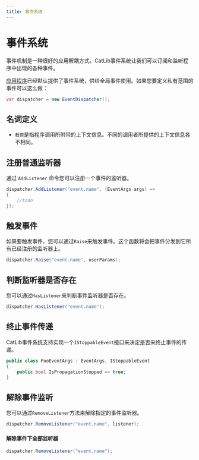 ```yaml
---
title: 事件系统
---
```


# 事件系统

事件机制是一种很好的应用解耦方式。CatLib事件系统让我们可以订阅和监听程序中出现的各种事件。

[应用程序](../architecture/application.html)已经默认提供了事件系统，供给全局事件使用。如果您要定义私有范围的事件可以这么做：

``` csharp
var dispatcher = new EventDispatcher();
```

## 名词定义

- `载荷`是指程序调用所附带的上下文信息。不同的调用者所提供的上下文信息各不相同。

## 注册普通监听器

通过 `AddListener` 命令您可以注册一个事件的监听器。

``` csharp
dispatcher.AddListener("event.name", (EventArgs args) =>
{
    //todo
});
```

## 触发事件

如果要触发事件，您可以通过`Raise`来触发事件。这个函数将会把事件分发到它所有已经注册的监听器上。

``` csharp
dispatcher.Raise("event.name", userParams);
```

## 判断监听器是否存在

您可以通过`HasListener`来判断事件监听器是否存在。

``` csharp
dispatcher.HasListener("event.name");
```

## 终止事件传递

CatLib事件系统支持实现一个`IStoppableEvent`接口来决定是否来终止事件的传递。

``` csharp
public class FooEventArgs : EventArgs, IStoppableEvent
{
    public bool IsPropagationStopped => true;
}
```

## 解除事件监听

您可以通过`RemoveListener`方法来解除指定的事件监听器。

``` csharp
dispatcher.RemoveListener("event.name", listener);
```

#### 解除事件下全部监听器

```csharp
dispatcher.RemoveListener("event.name");
```
